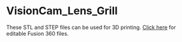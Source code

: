 # VisionCam_Lens_Grill

These STL and STEP files can be used for 3D printing. [Click here](http://a360.co/2z4gpfW) for editable Fusion 360 files.
